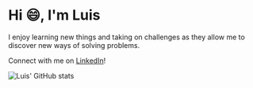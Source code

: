 # Hi :smile:, I'm Luis

I enjoy learning new things and taking on challenges as they allow me to discover new ways of solving problems.

Connect with me on [LinkedIn](https://www.linkedin.com/in/luis-martinez-mosquete/)!

![Luis' GitHub stats](https://github-readme-stats.vercel.app/api?username=mmartinezluis&theme=algolia&show_icons=true)
